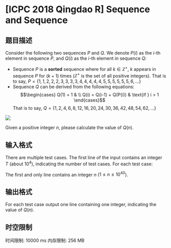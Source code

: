 # [ICPC 2018 Qingdao R] Sequence and Sequence

## 题目描述

Consider the following two sequences $P$ and $Q$. We denote $P(i)$ as the $i$-th element in sequence $P$, and $Q(i)$ as the $i$-th element in sequence $Q$:

- Sequence $P$ is a $\textbf{sorted}$ sequence where for all $k \in \mathbb{Z^+}$, $k$ appears in sequence $P$ for $(k+1)$ times ($\mathbb{Z^+}$ is the set of all positive integers). That is to say, $P = \{1, 1, 2, 2, 2, 3, 3, 3, 3, 4, 4, 4, 4, 4, 5, 5, 5, 5, 5, 5, 6, \dots \}$
- Sequence $Q$ can be derived from the following equations: 
$$\begin{cases} Q(1) = 1 & \\ Q(i) = Q(i-1) + Q(P(i)) & \text{if } i > 1 \end{cases}$$ 
That is to say, $Q = \{1, 2, 4, 6, 8, 12, 16, 20, 24, 30, 36, 42, 48, 54, 62, \dots \}$

![](https://cdn.luogu.com.cn/upload/image_hosting/ukq7qs74.png)

Given a positive integer $n$, please calculate the value of $Q(n)$.

## 输入格式

There are multiple test cases. The first line of the input contains an integer $T$ (about $10^4$), indicating the number of test cases. For each test case:

The first and only line contains an integer $n$ ($1 \le n \le 10^{40}$).

## 输出格式

For each test case output one line containing one integer, indicating the value of $Q(n)$.

## 时空限制

时间限制: 10000 ms
内存限制: 256 MB
